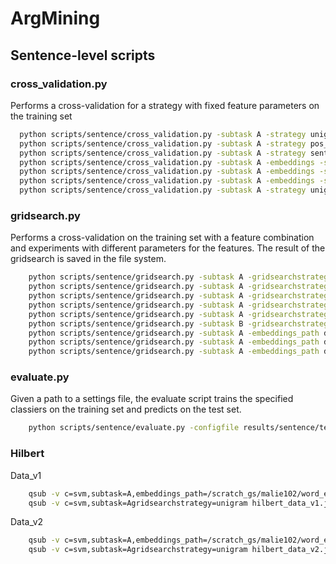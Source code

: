 # ArgMining

## Sentence-level scripts
### cross_validation.py
Performs a cross-validation for a strategy with fixed feature parameters on the training set
``` bash
  python scripts/sentence/cross_validation.py -subtask A -strategy unigram -c svm
  python scripts/sentence/cross_validation.py -subtask A -strategy pos_distribution -c svm
  python scripts/sentence/cross_validation.py -subtask A -strategy sentiws_polarity -c svm
  python scripts/sentence/cross_validation.py -subtask A -embeddings -strategy embedding_centroid_100 -c svm
  python scripts/sentence/cross_validation.py -subtask A -embeddings -strategy embedding_centroid_stopwords_100 -c svm
  python scripts/sentence/cross_validation.py -subtask A -embeddings -strategy n_unigram+pos_distribution+embedding_centroid -c svm
  python scripts/sentence/cross_validation.py -subtask A -strategy unigram_lowercase_tfidf -c svm


```

### gridsearch.py
Performs a cross-validation on the training set with a feature combination and experiments with different parameters for the features. The result of the gridsearch is saved in the file system.
``` bash
    python scripts/sentence/gridsearch.py -subtask A -gridsearchstrategy unigram -c svm
    python scripts/sentence/gridsearch.py -subtask A -gridsearchstrategy bigram -c svm
    python scripts/sentence/gridsearch.py -subtask A -gridsearchstrategy pos_distribution_feature_selection -c svm
    python scripts/sentence/gridsearch.py -subtask A -gridsearchstrategy pos_distribution -c svm
    python scripts/sentence/gridsearch.py -subtask A -gridsearchstrategy unigram+grammatical -c svm
    python scripts/sentence/gridsearch.py -subtask B -gridsearchstrategy unigram+grammatical -c svm
    python scripts/sentence/gridsearch.py -subtask A -embeddings_path data/word_embeddings/word2vec_wiki-de_20161120_100 -gridsearchstrategy embedding_centroid_100 -c svm
    python scripts/sentence/gridsearch.py -subtask A -embeddings_path data/word_embeddings/word2vec_wiki-de_20161120_100 -nfold 10 -gridsearchstrategy embedding_centroid_100 -c svm
    python scripts/sentence/gridsearch.py -subtask A -embeddings_path data/word_embeddings/word2vec_wiki-de_20161120_100 -nfold 10 -gridsearchstrategy unigram+embedding_centroid_100 -c svm

```

### evaluate.py
Given a path to a settings file, the evaluate script trains the specified classiers on the training set and predicts on the test set.
``` bash
    python scripts/sentence/evaluate.py -configfile results/sentence/temp/XXX

```


### Hilbert
Data_v1
``` bash
    qsub -v c=svm,subtask=A,embeddings_path=/scratch_gs/malie102/word_embeddings/word2vec_wiki-de_20161120_100,gridsearchstrategy=unigram+embedding_centroid_100 hilbert_data_v1.job
    qsub -v c=svm,subtask=Agridsearchstrategy=unigram hilbert_data_v1.job

```

Data_v2
``` bash
    qsub -v c=svm,subtask=A,embeddings_path=/scratch_gs/malie102/word_embeddings/word2vec_wiki-de_20161120_100,gridsearchstrategy=unigram+embedding_centroid_100 hilbert_data_v2.job
    qsub -v c=svm,subtask=Agridsearchstrategy=unigram hilbert_data_v2.job

```